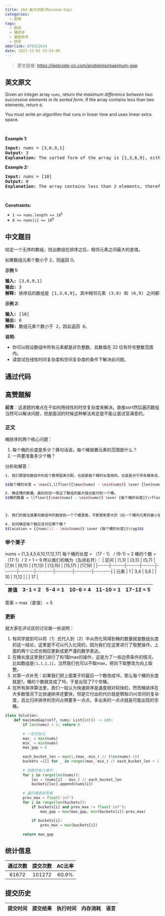 ```yaml
---
title: 164-最大间距(Maximum Gap)
categories:
  - 困难
tags:
  - 数组
  - 桶排序
  - 基数排序
  - 排序
abbrlink: 676312034
date: 2021-12-03 22:54:06
---
```


> 原文链接: <https://leetcode-cn.com/problems/maximum-gap>

## 英文原文

<div><p>Given an integer array <code>nums</code>, return <em>the maximum difference between two successive elements in its sorted form</em>. If the array contains less than two elements, return <code>0</code>.</p>

<p>You must write an algorithm that runs in linear time and uses linear extra space.</p>

<p>&nbsp;</p>
<p><strong>Example 1:</strong></p>

<pre>
<strong>Input:</strong> nums = [3,6,9,1]
<strong>Output:</strong> 3
<strong>Explanation:</strong> The sorted form of the array is [1,3,6,9], either (3,6) or (6,9) has the maximum difference 3.
</pre>

<p><strong>Example 2:</strong></p>

<pre>
<strong>Input:</strong> nums = [10]
<strong>Output:</strong> 0
<strong>Explanation:</strong> The array contains less than 2 elements, therefore return 0.
</pre>

<p>&nbsp;</p>
<p><strong>Constraints:</strong></p>

<ul>
 <li><code>1 &lt;= nums.length &lt;= 10<sup>5</sup></code></li>
 <li><code>0 &lt;= nums[i] &lt;= 10<sup>9</sup></code></li>
</ul>
</div>

## 中文题目

<div><p>给定一个无序的数组，找出数组在排序之后，相邻元素之间最大的差值。</p>

<p>如果数组元素个数小于 2，则返回 0。</p>

<p><strong>示例&nbsp;1:</strong></p>

<pre><strong>输入:</strong> [3,6,9,1]
<strong>输出:</strong> 3
<strong>解释:</strong> 排序后的数组是 [1,3,6,9]<strong><em>, </em></strong>其中相邻元素 (3,6) 和 (6,9) 之间都存在最大差值 3。</pre>

<p><strong>示例&nbsp;2:</strong></p>

<pre><strong>输入:</strong> [10]
<strong>输出:</strong> 0
<strong>解释:</strong> 数组元素个数小于 2，因此返回 0。</pre>

<p><strong>说明:</strong></p>

<ul>
 <li>你可以假设数组中所有元素都是非负整数，且数值在 32 位有符号整数范围内。</li>
 <li>请尝试在线性时间复杂度和空间复杂度的条件下解决此问题。</li>
</ul>
</div>

## 通过代码

<RecoDemo>
</RecoDemo>

## 高赞题解

**前言**：这道题的难点在于如何用线性的时空复杂度来解决。直接sort然后遍历数组当然可以解决问题，但是面试的时候这种解法肯定是不能让面试官满意的。

### 正文

桶排序的两个核心问题：

1. 每个桶的长度是多少？换句话说，每个桶放置元素的范围是什么？
2. 一共要准备多少个桶？

分析和解答：

```sh
1. 我们期望将数组中的各个数等距离分配，也就是每个桶的长度相同，也就是对于所有桶来说，桶内最大值减去桶内最小值都是一样的。可以当成公式来记。

$$每个桶的长度 = \max(1,\lfloor{{\max(nums) - \min(nums)} \over {len(nums) - 1}}\rfloor)\tag{1}$$ 

2. 确定桶的数量，最后的加一保证了数组的最大值也能分到一个桶。
$$桶的数量 = \lfloor{{\max(nums) - \min(nums)} \over {每个桶的长度}}\rfloor + 1\tag{2}$$



3. 我们的做法是要将数组中的数放到一个个桶里面，不断更新更大的（后一个桶内元素的最小值 - 前一个桶内元素的最大值），最后就得到了答案。

4. 如何确定每个数应该对应哪个桶？
$$location = {{nums[i] - \min(nums)} \over {每个桶的长度}}\tag3$$
```

### 举个栗子

nums = [1,3,4,5,6,10,11,12,17]
每个桶的长度 = （17 - 1） / (9-1) = 2
桶的个数 = （17-1）/ 2 + 1 = 9
所以我们的桶为（左闭右开）：
| 区间 | [1,3) | [3,5) | [5,7) | [7,9) | [9,11) | [11,13) | [13,15) | [15,17) | [17,19) |
|------|-------|-------|-------|-------|--------|---------|---------|---------|---------|
| 元素 | 1     | 3,4   | 5,6   |       | 10     | 11,12   |         |         | 17      |

| 差值 | 3-1 = 2 | 5-4 = 1 | 10-6 = 4 | 11-10 = 1 | 17-12 = 5 |
|------|-------|-------|-------|-------|--------|
答案 = max（差值） = 5

### 更新

就大家在评论区的讨论做一些说明：

1. 有同学提到可以将（1）式代入到（2）中从而化简得到桶的数量就是数组长度的这一结论，这里是不可以代入化简的，因为我们在这里进行了取整操作。上面的两个公式也相应更新成更严谨的数学表达。
2. 在桶长度这里我们进行了和1取max的操作，这是为了一些边界条件的情况，比如数组是`[1,1,1,1]`。当然我们也可以不取max，把向下取整改为向上取整。
3. 对第一点补充：如果我们把上面栗子的最后一个数改成16，那么每个桶的长度就是1，桶的个数就变成了16，于是出现了7个空桶。
4. 在所有排序算法里，我们一般认为快速排序是速度相对较快的，然而桶排序在大多数情况下比快速排序还要快，但是它付出的代价就是牺牲$O(n)$空间的复杂度，且比归并排序的空间占用要多一点点，多出来的一点点就是可能出现的空桶。

```py
class Solution:
    def maximumGap(self, nums: List[int]) -> int:
        if len(nums) < 2: return 0
        
        # 一些初始化
        max_ = max(nums)
        min_ = min(nums)
        max_gap = 0
        
        each_bucket_len = max(1,(max_-min_) // (len(nums)-1))
        buckets =[[] for _ in range((max_-min_) // each_bucket_len + 1)]
        
        # 把数字放入桶中
        for i in range(len(nums)):
            loc = (nums[i] - min_) // each_bucket_len
            buckets[loc].append(nums[i])
        
        # 遍历桶更新答案
        prev_max = float('inf')
        for i in range(len(buckets)):
            if buckets[i] and prev_max != float('inf'):
                max_gap = max(max_gap, min(buckets[i])-prev_max)
            
            if buckets[i]:
                prev_max = max(buckets[i])
                
        return max_gap
```

## 统计信息

| 通过次数 | 提交次数 | AC比率 |
| :------: | :------: | :------: |
|    61672    |    101272    |   60.9%   |

## 提交历史

| 提交时间 | 提交结果 | 执行时间 |  内存消耗  | 语言 |
| :------: | :------: | :------: | :--------: | :--------: |
